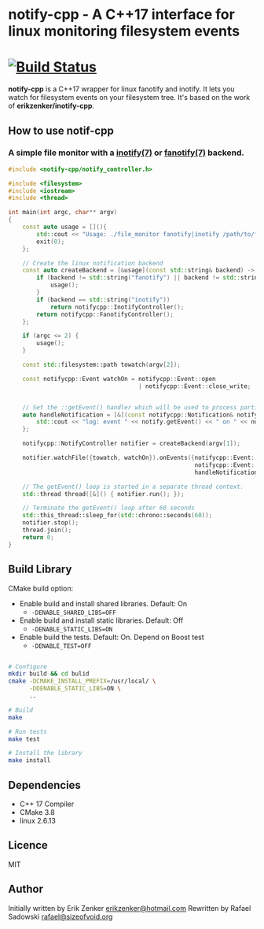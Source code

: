 # notify-cpp - A C++17 interface for linux monitoring filesystem events
[![Build Status](https://travis-ci.org/sizeofvoid/notify-cpp.svg?branch=master)](https://travis-ci.org/sizeofvoid/notify-cpp)
===========

__notify-cpp__ is a C++17 wrapper for linux fanotify and inotify. It lets you
watch for filesystem events on your filesystem tree. It's based on the work of
__erikzenker/inotify-cpp__.

## How to use notif-cpp

### A simple file monitor with a [inotify(7)](http://man7.org/linux/man-pages/man7/inotify.7.html) or [fanotify(7)](http://man7.org/linux/man-pages/man7/fanotify.7.html) backend.
```cpp
#include <notify-cpp/notify_controller.h>

#include <filesystem>
#include <iostream>
#include <thread>

int main(int argc, char** argv)
{
    const auto usage = [](){
        std::cout << "Usage: ./file_monitor fanotify|inotify /path/to/file" << std::endl;
        exit(0);
    };

    // Create the linux notification backend
    const auto createBackend = [&usage](const std::string& backend) -> notifycpp::NotifyController {
        if (backend != std::string("fanotify") || backend != std::string("inotify")) {
            usage();
        }
        if (backend == std::string("inotify"))
            return notifycpp::InotifyController();
        return notifycpp::FanotifyController();
    };

    if (argc <= 2) {
        usage();
    }

    const std::filesystem::path towatch(argv[2]);

    const notifycpp::Event watchOn = notifycpp::Event::open
                                     | notifycpp::Event::close_write;


    // Set the ::getEvent() handler which will be used to process particular events
    auto handleNotification = [&](const notifycpp::Notification& notify) {
        std::cout << "log: event " << notify.getEvent() << " on " << notify.getPath() << std::endl;
    };

    notifycpp::NotifyController notifier = createBackend(argv[1]);

    notifier.watchFile({towatch, watchOn}).onEvents({notifycpp::Event::open,
                                                     notifycpp::Event::close_write},
                                                     handleNotification);

    // The getEvent() loop is started in a separate thread context.
    std::thread thread([&]() { notifier.run(); });

    // Terminate the getEvent() loop after 60 seconds
    std::this_thread::sleep_for(std::chrono::seconds(60));
    notifier.stop();
    thread.join();
    return 0;
}
```

## Build Library

CMake build option:

- Enable build and install shared libraries. Default: On
  - `-DENABLE_SHARED_LIBS=OFF`
- Enable build and install static libraries. Default: Off
  - `-DENABLE_STATIC_LIBS=ON`
- Enable build the tests. Default: On. Depend on Boost test
  - `-DENABLE_TEST=OFF`

```bash

# Configure
mkdir build && cd bulid
cmake -DCMAKE_INSTALL_PREFIX=/usr/local/ \
      -DDENABLE_STATIC_LIBS=ON \
      ..

# Build
make

# Run tests
make test

# Install the library
make install
```

## Dependencies
 + C++ 17 Compiler
 + CMake 3.8
 + linux 2.6.13

## Licence
MIT

## Author
Initially written by Erik Zenker <erikzenker@hotmail.com>
Rewritten by Rafael Sadowski <rafael@sizeofvoid.org>
